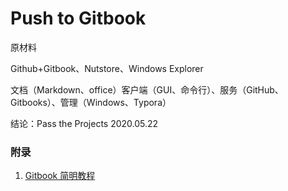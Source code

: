 # Push to Gitbook

原材料

Github+Gitbook、Nutstore、Windows Explorer

文档（Markdown、office）客户端（GUI、命令行）、服务（GitHub、Gitbooks）、管理（Windows、Typora）



结论：Pass the Projects 2020.05.22



### 附录

1. [Gitbook 简明教程](http://www.chengweiyang.cn/gitbook/basic-usage/README.html)